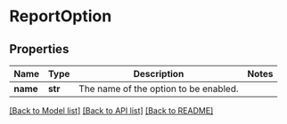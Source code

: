# ReportOption

## Properties
Name | Type | Description | Notes
------------ | ------------- | ------------- | -------------
**name** | **str** | The name of the option to be enabled. | 

[[Back to Model list]](../README.md#documentation-for-models) [[Back to API list]](../README.md#documentation-for-api-endpoints) [[Back to README]](../README.md)


